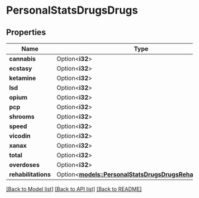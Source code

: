 # PersonalStatsDrugsDrugs

## Properties

Name | Type | Description | Notes
------------ | ------------- | ------------- | -------------
**cannabis** | Option<**i32**> |  | [optional]
**ecstasy** | Option<**i32**> |  | [optional]
**ketamine** | Option<**i32**> |  | [optional]
**lsd** | Option<**i32**> |  | [optional]
**opium** | Option<**i32**> |  | [optional]
**pcp** | Option<**i32**> |  | [optional]
**shrooms** | Option<**i32**> |  | [optional]
**speed** | Option<**i32**> |  | [optional]
**vicodin** | Option<**i32**> |  | [optional]
**xanax** | Option<**i32**> |  | [optional]
**total** | Option<**i32**> |  | [optional]
**overdoses** | Option<**i32**> |  | [optional]
**rehabilitations** | Option<[**models::PersonalStatsDrugsDrugsRehabilitations**](PersonalStatsDrugs_drugs_rehabilitations.md)> |  | [optional]

[[Back to Model list]](../README.md#documentation-for-models) [[Back to API list]](../README.md#documentation-for-api-endpoints) [[Back to README]](../README.md)


